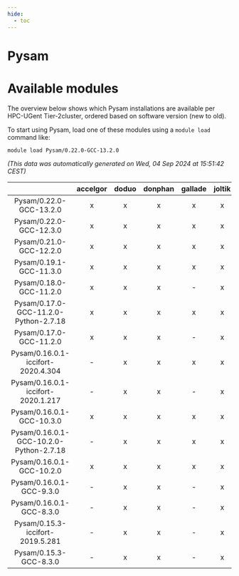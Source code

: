 ```yaml
---
hide:
  - toc
---
```


Pysam
=====

# Available modules


The overview below shows which Pysam installations are available per HPC-UGent Tier-2cluster, ordered based on software version (new to old).

To start using Pysam, load one of these modules using a `module load` command like:

```shell
module load Pysam/0.22.0-GCC-13.2.0
```

*(This data was automatically generated on Wed, 04 Sep 2024 at 15:51:42 CEST)*  

| |accelgor|doduo|donphan|gallade|joltik|shinx|skitty|
| :---: | :---: | :---: | :---: | :---: | :---: | :---: | :---: |
|Pysam/0.22.0-GCC-13.2.0|x|x|x|x|x|x|x|
|Pysam/0.22.0-GCC-12.3.0|x|x|x|x|x|x|x|
|Pysam/0.21.0-GCC-12.2.0|x|x|x|x|x|-|x|
|Pysam/0.19.1-GCC-11.3.0|x|x|x|x|x|x|x|
|Pysam/0.18.0-GCC-11.2.0|x|x|x|-|x|-|x|
|Pysam/0.17.0-GCC-11.2.0-Python-2.7.18|x|x|x|x|x|-|x|
|Pysam/0.17.0-GCC-11.2.0|x|x|x|-|x|-|x|
|Pysam/0.16.0.1-iccifort-2020.4.304|-|x|x|x|x|-|x|
|Pysam/0.16.0.1-iccifort-2020.1.217|-|x|x|-|x|-|x|
|Pysam/0.16.0.1-GCC-10.3.0|x|x|x|x|x|-|x|
|Pysam/0.16.0.1-GCC-10.2.0-Python-2.7.18|-|x|x|x|x|-|x|
|Pysam/0.16.0.1-GCC-10.2.0|x|x|x|x|x|-|x|
|Pysam/0.16.0.1-GCC-9.3.0|-|x|x|-|x|-|x|
|Pysam/0.16.0.1-GCC-8.3.0|-|x|x|-|x|-|x|
|Pysam/0.15.3-iccifort-2019.5.281|-|x|x|-|x|-|x|
|Pysam/0.15.3-GCC-8.3.0|-|x|x|-|x|-|x|
